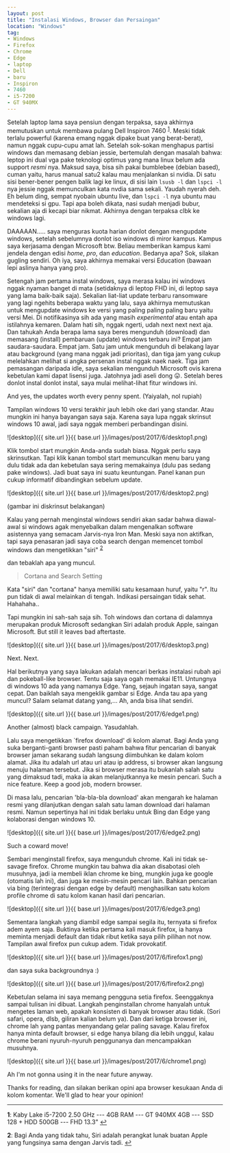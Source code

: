 ```yaml
---
layout: post
title: "Instalasi Windows, Browser dan Persaingan"
location: "Windows"
tag:
- Windows
- Firefox
- Chrome
- Edge
- laptop
- Dell
- baru
- Inspiron
- 7460
- i5-7200
- GT 940MX
---
```


Setelah laptop lama saya pensiun dengan terpaksa, saya akhirnya memutuskan untuk membawa pulang Dell Inspiron 7460 <sup id="f1">[1](#inspiron7460)</sup>. Meski tidak terlalu powerful (karena emang nggak dipake buat yang berat-berat), namun nggak cupu-cupu amat lah. Setelah sok-sokan menghapus partisi windows dan memasang debian jessie, bertemulah dengan masalah bahwa:
leptop ini dual vga pake teknologi optimus yang mana linux belum ada support _resmi_ nya. Maksud saya, bisa sih pakai bumblebee (debian based), cuman yaitu, harus manual satu2 kalau mau menjalankan si nvidia. Di satu sisi bener-bener pengen balik lagi ke linux, di sisi lain `lsusb -l` dan `lspci -l` nya jessie nggak memunculkan kata nvdia sama sekali. Yaudah nyerah deh. 
Eh belum ding, sempat nyobain ubuntu live, dan `lspci -l` nya ubuntu mau mendeteksi si gpu. Tapi apa boleh dikata, nasi sudah menjadi bubur, sekalian aja di kecapi biar nikmat. Akhirnya dengan terpaksa clbk ke windows lagi. 

DAAAAAN..... saya menguras kuota harian donlot dengan mengupdate windows, setelah sebelumnya donlot iso windows di miror kampus. Kampus saya kerjasama dengan Microsoft btw. Beliau memberikan 
kampus kami jendela dengan edisi _home_, _pro_, dan _education_. Bedanya apa? Sok, silakan gugling sendiri. Oh iya, saya akhirnya memakai versi Education (bawaan lepi aslinya hanya yang pro).

Setengah jam pertama instal windows, saya merasa kalau ini windows nggak nyaman banget di mata (setidaknya di leptop FHD ini, di leptop saya yang lama baik-baik saja). Sekalian liat-liat update terbaru ransomware yang lagi ngehits beberapa waktu yang lalu, saya akhirnya memutuskan untuk mengupdate windows ke versi yang paling paling paling baru yaitu versi Mei. Di notifikasinya sih ada yang masih _experimental_ atau entah apa istilahnya kemaren. Dalam hati sih, nggak ngerti, udah next next next aja. Dan tahukah Anda berapa lama saya beres mengunduh (download) dan memasang (install) pembaruan (update) windows terbaru ini? Empat jam saudara-saudara. Empat jam. Satu jam untuk mengunduh di belakang layar atau background (yang mana nggak jadi prioritas), dan tiga jam yang cukup melelahkan melihat si angka persenan instal nggak naek naek. Tiga jam pemasangan daripada idle, saya sekalian mengunduh Microsoft ovis karena kebetulan kami dapat lisensi juga. Jatohnya jadi aseli dong :stuck_out_tongue:. Setelah beres donlot instal donlot instal, saya mulai melihat-lihat fitur windows ini. 

And yes, the updates worth every penny spent. (Yaiyalah, nol rupiah)


Tampilan windows 10 versi terakhir jauh lebih oke dari yang standar. Atau mungkin ini hanya bayangan saya saja. Karena saya lupa nggak skrinsut windows 10 awal, jadi saya nggak memberi perbandingan disini. 

![desktop]({{ site.url }}{{ base.url }}/images/post/2017/6/desktop1.png)

Klik tombol start mungkin Anda-anda sudah biasa. Nggak perlu saya skrinsutkan. Tapi klik kanan tombol start memunculkan menu baru yang dulu tidak ada dan kebetulan saya sering memakainya (dulu pas sedang pake windows). Jadi buat saya ini suatu keuntungan. 
Panel kanan pun cukup informatif dibandingkan sebelum update. 

![desktop]({{ site.url }}{{ base.url }}/images/post/2017/6/desktop2.png)

(gambar ini diskrinsut belakangan)

Kalau yang pernah menginstal windows sendiri akan sadar bahwa diawal-awal si windows agak menyebalkan dalam mengenalkan software asistennya yang semacam Jarvis-nya Iron Man.
Meski saya non aktifkan, tapi saya penasaran jadi saya coba search dengan memencet tombol windows dan mengetikkan "siri" <sup id="f2">[2](#inspiron7460)</sup>

dan tebaklah apa yang muncul. 

>  Cortana and Search Setting

Kata "siri" dan "cortana" hanya memiliki satu kesamaan huruf, yaitu "r". Itu pun tidak di awal melainkan di tengah. Indikasi persaingan tidak sehat. Hahahaha.. 

Tapi mungkin ini sah-sah saja sih. Toh windows dan cortana di dalamnya merupakan produk Microsoft sedangkan Siri adalah produk Apple, saingan Microsoft. But still it leaves bad aftertaste. 

![desktop]({{ site.url }}{{ base.url }}/images/post/2017/6/desktop3.png)

Next. Next.


Hal berikutnya yang saya lakukan adalah mencari berkas instalasi rubah api dan pokeball-like browser. Tentu saja saya ogah memakai IE11. Untungnya di windows 10 ada yang namanya Edge. Yang, sejauh ingatan saya, sangat cepat. Dan baiklah saya mengeklik gambar si Edge. Anda tau apa yang muncul?
Salam selamat datang yang,... Ah, anda bisa lihat sendiri. 

![desktop]({{ site.url }}{{ base.url }}/images/post/2017/6/edge1.png)

Another (almost) black campaign. Yasudahlah. 

Lalu saya mengetikkan `firefox download' di kolom alamat. Bagi Anda yang suka berganti-ganti browser pasti paham bahwa fitur pencarian di banyak browser jaman sekarang sudah langsung diimbuhkan ke dalam kolom alamat. Jika itu adalah url atau uri atau ip address, si browser akan langsung menuju halaman tersebut. Jika si browser merasa itu bukanlah salah satu yang dimaksud tadi, maka ia akan melanjutkannya ke mesin pencari. Such a nice feature. Keep a good job, modern browser.

Di masa lalu, pencarian 'bla-bla-bla download' akan mengarah ke halaman resmi yang dilanjutkan dengan salah satu laman download dari halaman resmi. Namun sepertinya hal ini tidak berlaku untuk Bing dan Edge yang kolaborasi dengan windows 10. 

![desktop]({{ site.url }}{{ base.url }}/images/post/2017/6/edge2.png)

Such a coward move!

Sembari menginstall firefox, saya mengunduh chrome. Kali ini tidak se-savage firefox. Chrome mungkin tau bahwa dia akan disabotasi oleh musuhnya, jadi ia membeli iklan chrome ke bing, mungkin juga ke google (otomatis lah ini), dan juga ke mesin-mesin pencari lain. Bahkan pencarian via bing (terintegrasi dengan edge by default) menghasilkan satu kolom profile chrome di satu kolom kanan hasil dari pencarian. 

![desktop]({{ site.url }}{{ base.url }}/images/post/2017/6/edge3.png)

Sementara langkah yang diambil edge sampai segila itu, ternyata si firefox adem ayem saja. Buktinya ketika pertama kali masuk firefox, ia hanya meminta menjadi default dan tidak ribut ketika saya pilih pilihan not now. Tampilan awal firefox pun cukup adem. Tidak provokatif. 

![desktop]({{ site.url }}{{ base.url }}/images/post/2017/6/firefox1.png)

dan saya suka backgroundnya :) 

![desktop]({{ site.url }}{{ base.url }}/images/post/2017/6/firefox2.png)

Kebetulan selama ini saya memang pengguna setia firefox. Seenggaknya sampai tulisan ini dibuat. Langkah penginstallan chrome hanyalah untuk mengetes laman web, apakah konsisten di banyak browser atau tidak. (Sori safari, opera, dlsb, giliran kalian belum ya). Dan dari ketiga browser ini, chrome lah yang pantas menyandang gelar paling savage. Kalau firefox hanya minta default browser, si edge hanya bilang dia lebih unggul, kalau chrome berani nyuruh-nyuruh penggunanya dan mencampakkan musuhnya. 

![desktop]({{ site.url }}{{ base.url }}/images/post/2017/6/chrome1.png)

Ah I'm not gonna using it in the near future anyway.


Thanks for reading, dan silakan berikan opini apa browser kesukaan Anda di kolom komentar. We'll glad to hear your opinion!

<hr>

<b id="inspiron7460">1</b>: Kaby Lake i5-7200 2.50 GHz --- 4GB RAM --- GT 940MX 4GB --- SSD 128 + HDD 500GB --- FHD 13.3" [↩](#f1)

<b id="siri">2</b>: Bagi Anda yang tidak tahu, Siri adalah perangkat lunak buatan Apple yang fungsinya sama dengan Jarvis tadi.  [↩](#f2)

